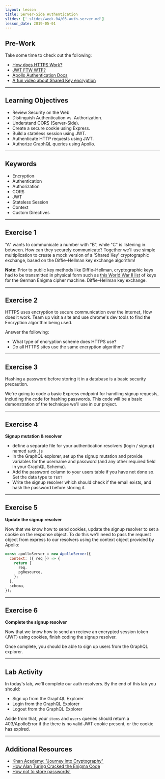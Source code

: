 ```yaml
---
layout: lesson
title: Server-Side Authentication
slides: ['_slides/week-04/03-auth-server.md']
lesson_date: 2019-05-01
---
```


## Pre-Work

Take some time to check out the following:

- [How does HTTPS Work?](https://blog.hartleybrody.com/https-certificates/)
- [JWT FTW WTF?](https://www.youtube.com/watch?v=4wOfjF1_j_0)
- [Apollo Authentication Docs](https://www.apollographql.com/docs/react/recipes/authentication.html)
- [A fun video about Shared Key encryption](https://www.youtube.com/watch?v=r4HQ8Bp-pfw)

---

## Learning Objectives

- Review Security on the Web
- Distinguish Authentication vs. Authorization.
- Understand CORS (Server-Side).
- Create a secure cookie using Express.
- Build a stateless session using JWT.
- Authenticate HTTP requests using JWT.
- Authorize GraphQL queries using Apollo.

---

## Keywords

- Encryption
- Authentication
- Authorization
- CORS
- JWT
- Stateless Session
- Context
- Custom Directives

---

## Exercise 1

"A" wants to communicate a number with "B", while "C" is listening in between. How can they securely communicate?
Together we'll use simple multiplication to create a mock version of a 'Shared Key' cryptographic exchange, based on the Diffie–Hellman key exchange algorithm!

**Note**: Prior to public key methods like Diffie–Hellman, cryptographic keys had to be transmitted in physical form such as [this World War II list](https://en.wikipedia.org/wiki/Diffie%E2%80%93Hellman_key_exchange#/media/File:Enigma_keylist_3_rotor.jpg) of keys for the German Enigma cipher machine.
Diffie–Hellman key exchange.

---

## Exercise 2

HTTPS uses encryption to secure communication over the internet, How does it work.
Team up visit a site and use chrome's dev tools to find the Encryption algorithm being used.

Answer the following:

- What type of encryption scheme does HTTPS use?
- Do all HTTPS sites use the same encryption algorithm?

---

## Exercise 3

Hashing a password before storing it in a database is a basic security
precaution.

We're going to code a basic Express endpoint for handling signup requests, including the code for hashing
passwords. This code will be a basic demonstration of the technique we'll use in our project.

---

## Exercise 4

**Signup mutation & resolver**

- define a separate file for your authentication resolvers (login / signup) named `auth.js`
- In the GraphQL explorer, set up the signup mutation and provide variables for the username and password (and any other required field in your GraphQL Schema).
- Add the password column to your users table if you have not done so. Set the data type to `TEXT`
- Write the signup resolver which should check if the email exists, and hash the password before storing it.

---

## Exercise 5

**Update the signup resolver**

Now that we know how to send cookies, update the signup resolver to set a cookie on the response object.
To do this we'll need to pass the request object from express to our resolvers using the context object provided by Apollo:

```js
const apolloServer = new ApolloServer({
  context: ({ req }) => {
    return {
      req,
      pgResource,
    };
  },
  schema,
});
```

---

## Exercise 6

**Complete the signup resolver**

Now that we know how to send an recieve an encrypted session token (JWT)
using cookies, finish coding the signup resolver.

Once complete, you should be able to sign up users from the GraphQL explorer.

---

## Lab Activity

In today's lab, we'll complete our auth resolvers. By the end of this lab you should:

- Sign up from the GraphQL Explorer
- Login from the GraphQL Explorer
- Logout from the GraphQL Explorer

Aside from that, your `items` and `users` queries should return a 403/ApolloError if the there is no valid JWT cookie
present, or the cookie has expired.

---

## Additional Resources

- [Khan Academy: "Journey into Cryptography"](https://www.khanacademy.org/computing/computer-science/cryptography)
- [How Alan Turing Cracked the Enigma Code](https://www.iwm.org.uk/history/how-alan-turing-cracked-the-enigma-code)
- [How not to store passwords!](https://www.youtube.com/watch?v=8ZtInClXe1Q)
